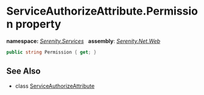 # ServiceAuthorizeAttribute.Permission property
**namespace:** *[Serenity.Services](../../README.md#serenity.services-namespace)*   **assembly**: *[Serenity.Net.Web](../../README.md)*

```csharp
public string Permission { get; }
```

## See Also

* class [ServiceAuthorizeAttribute](../ServiceAuthorizeAttribute.md)